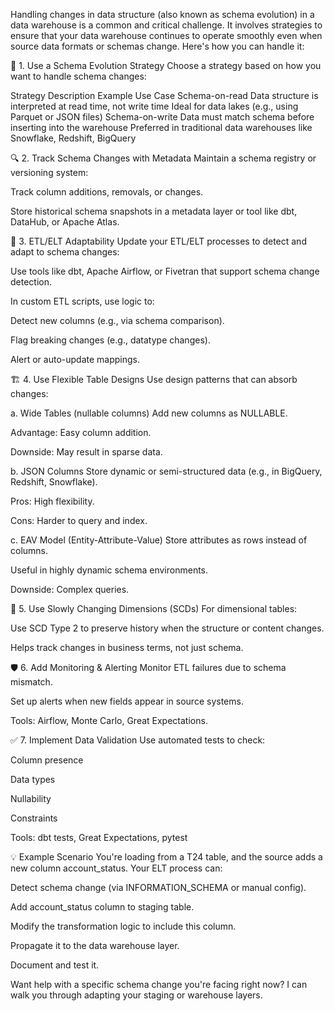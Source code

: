 Handling changes in data structure (also known as schema evolution) in a data warehouse is a common and critical challenge. 
It involves strategies to ensure that your data warehouse continues to operate smoothly even when source data formats or schemas change. 
Here's how you can handle it:

🔁 1. Use a Schema Evolution Strategy
Choose a strategy based on how you want to handle schema changes:


Strategy	Description	Example Use Case
Schema-on-read	Data structure is interpreted at read time, not write time	Ideal for data lakes (e.g., using Parquet or JSON files)
Schema-on-write	Data must match schema before inserting into the warehouse	Preferred in traditional data warehouses like Snowflake, Redshift, BigQuery

🔍 2. Track Schema Changes with Metadata
Maintain a schema registry or versioning system:

Track column additions, removals, or changes.

Store historical schema snapshots in a metadata layer or tool like dbt, DataHub, or Apache Atlas.

🔧 3. ETL/ELT Adaptability
Update your ETL/ELT processes to detect and adapt to schema changes:

Use tools like dbt, Apache Airflow, or Fivetran that support schema change detection.

In custom ETL scripts, use logic to:

Detect new columns (e.g., via schema comparison).

Flag breaking changes (e.g., datatype changes).

Alert or auto-update mappings.

🏗️ 4. Use Flexible Table Designs
Use design patterns that can absorb changes:

a. Wide Tables (nullable columns)
Add new columns as NULLABLE.

Advantage: Easy column addition.

Downside: May result in sparse data.

b. JSON Columns
Store dynamic or semi-structured data (e.g., in BigQuery, Redshift, Snowflake).

Pros: High flexibility.

Cons: Harder to query and index.

c. EAV Model (Entity-Attribute-Value)
Store attributes as rows instead of columns.

Useful in highly dynamic schema environments.

Downside: Complex queries.

🔁 5. Use Slowly Changing Dimensions (SCDs)
For dimensional tables:

Use SCD Type 2 to preserve history when the structure or content changes.

Helps track changes in business terms, not just schema.

🛡️ 6. Add Monitoring & Alerting
Monitor ETL failures due to schema mismatch.

Set up alerts when new fields appear in source systems.

Tools: Airflow, Monte Carlo, Great Expectations.

✅ 7. Implement Data Validation
Use automated tests to check:

Column presence

Data types

Nullability

Constraints

Tools: dbt tests, Great Expectations, pytest

💡 Example Scenario
You're loading from a T24 table, and the source adds a new column account_status. Your ELT process can:

Detect schema change (via INFORMATION_SCHEMA or manual config).

Add account_status column to staging table.

Modify the transformation logic to include this column.

Propagate it to the data warehouse layer.

Document and test it.

Want help with a specific schema change you're facing right now? I can walk you through adapting your staging or warehouse layers.